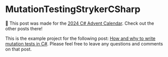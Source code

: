 # MutationTestingStrykerCSharp

🎄 This post was made for the [2024 C# Advent Calendar](https://www.csadvent.christmas/). Check out the other posts there!

This is the example project for the following post: [How and why to write mutation tests in C#](https://daninacan.com/how-and-why-to-write-mutation-tests-in-c). Please feel free to leave any questions and comments on that post.
